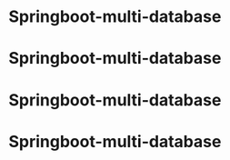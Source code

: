 # Springboot-multi-database
# Springboot-multi-database
# Springboot-multi-database
# Springboot-multi-database
